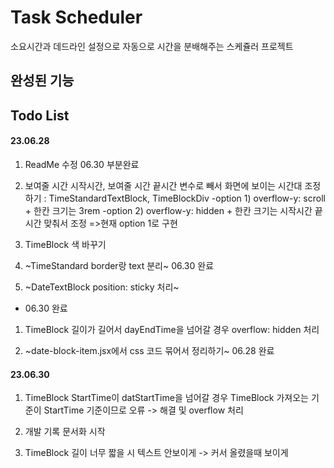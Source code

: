 # Task Scheduler

소요시간과 데드라인 설정으로 자동으로 시간을 분배해주는 스케쥴러 프로젝트

## 완성된 기능

## Todo List

#### 23.06.28

1. ReadMe 수정 06.30 부분완료

1. 보여줄 시간 시작시간, 보여줄 시간 끝시간 변수로 빼서
   화면에 보이는 시간대 조정하기
   : TimeStandardTextBlock, TimeBlockDiv
   -option 1) overflow-y: scroll + 한칸 크기는 3rem
   -option 2) overflow-y: hidden + 한칸 크기는 시작시간 끝시간 맞춰서 조정
    =>현재 option 1로 구현

1. TimeBlock 색 바꾸기

1. ~TimeStandard border랑 text 분리~ 06.30 완료

1. ~DateTextBlock position: sticky 처리~
+ 06.30 완료

1. TimeBlock 길이가 길어서 dayEndTime을 넘어갈 경우 overflow: hidden 처리

1. ~date-block-item.jsx에서 css 코드 묶어서 정리하기~ 06.28 완료

#### 23.06.30

1. TimeBlock StartTime이 datStartTime을 넘어갈 경우 TimeBlock 가져오는 기준이 StartTime 기준이므로 오류 -> 해결 및 overflow 처리

1. 개발 기록 문서화 시작

1. TimeBlock 길이 너무 짧을 시 텍스트 안보이게 -> 커서 올렸을때 보이게